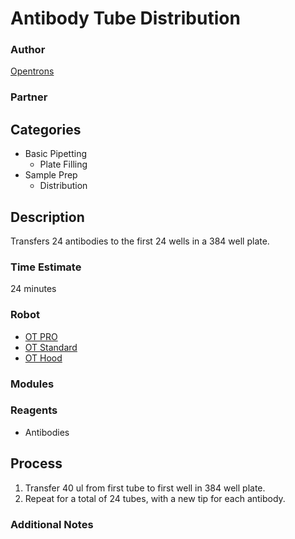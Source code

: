 # Antibody Tube Distribution

### Author
[Opentrons](https://opentrons.com/)

### Partner

## Categories
* Basic Pipetting
	* Plate Filling
* Sample Prep
	* Distribution

## Description
Transfers 24 antibodies to the first 24 wells in a 384 well plate.

### Time Estimate
24 minutes

### Robot
* [OT PRO](https://opentrons.com/ot-one-pro)
* [OT Standard](https://opentrons.com/ot-one-standard)  
* [OT Hood](https://opentrons.com/ot-one-hood) 

### Modules

### Reagents
* Antibodies

## Process
1. Transfer 40 ul from first tube to first well in 384 well plate.
2. Repeat for a total of 24 tubes, with a new tip for each antibody.

### Additional Notes